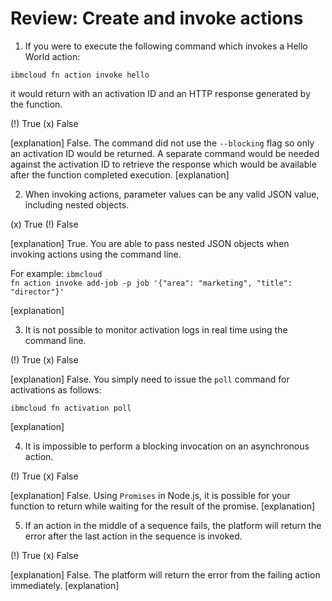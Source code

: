 <!--
#
# Licensed to the Apache Software Foundation (ASF) under one or more
# contributor license agreements.  See the NOTICE file distributed with
# this work for additional information regarding copyright ownership.
# The ASF licenses this file to You under the Apache License, Version 2.0
# (the "License"); you may not use this file except in compliance with
# the License.  You may obtain a copy of the License at
#
#     http://www.apache.org/licenses/LICENSE-2.0
#
# Unless required by applicable law or agreed to in writing, software
# distributed under the License is distributed on an "AS IS" BASIS,
# WITHOUT WARRANTIES OR CONDITIONS OF ANY KIND, either express or implied.
# See the License for the specific language governing permissions and
# limitations under the License.
#
-->

# Review: Create and invoke actions

1. If you were to execute the following command which invokes a Hello World action:

<p><code>ibmcloud fn action invoke hello</code></p>

it would return with an activation ID and an HTTP response generated by the function.

(!) True
(x) False

[explanation]
False. The command did not use the <code>--blocking</code> flag so only an activation ID would be returned.  A separate command would be needed against the activation ID to retrieve the response which would be available after the function completed execution.
[explanation]

2. When invoking actions, parameter values can be any valid JSON value, including nested objects.

(x) True
(!) False

[explanation]
True. You are able to pass nested JSON objects when invoking actions using the command line. <p>For example:
<code>ibmcloud fn action invoke add-job -p job '{"area": "marketing", "title": "director"}'</code>
</p>
[explanation]

3. It is not possible to monitor activation logs in real time using the command line.

(!) True
(x) False

[explanation]
False. You simply need to issue the <code>poll</code> command for activations as follows:
<p><code>ibmcloud fn activation poll</code></p>
[explanation]

4. It is impossible to perform a blocking invocation on an asynchronous action.

(!) True
(x) False

[explanation]
False. Using `Promises` in Node.js, it is possible for your function to return while waiting for the result of the promise.
[explanation]

5. If an action in the middle of a sequence fails, the platform will return the error after the last action in the sequence is invoked.

(!) True
(x) False

[explanation]
False. The platform will return the error from the failing action immediately.
[explanation]
